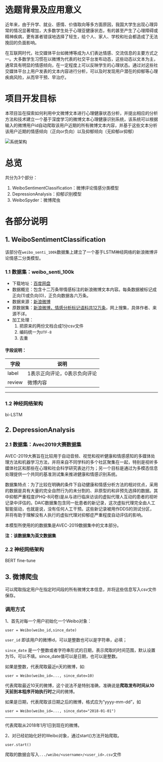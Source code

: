 # 选题背景及应用意义
近年来，由于升学、就业、感情、价值取向等多方面原因，我国大学生出现心理异常的情况显著增加，大多数学生处于心理亚健康状态，有的甚至产生了心理障碍或精神疾病，更有甚者错误地选择了轻生，给个人、家人、学校和社会都造成了无法挽回的负面影响。

在互联网时代，社交媒体平台如微博等成为人们表达情感、交流信息的主要方式之一。大多数学生习惯在以微博为代表的社交平台发布动态，这些动态以文本为主，通常具有明显的情感倾向，在一定程度上可以反映学生的心理状态。通过对这些社交媒体平台上用户发表的文本内容进行分析，可以及时发现用户潜在的抑郁等心理疾病风险，从而早干预、早治疗。

# 项目开发目标
本项目旨在探索如何利用中文微博文本进行心理健康状态分析，并提出相应的分析方法和技术建立一个基于深度学习的微博文本心理健康识别系统，该系统可以根据输入的微博用户id自动爬取该用户近期的所有微博文本内容，并基于这些文本分析该用户近期的情感倾向（正向or负向）以及抑郁倾向（无抑郁or抑郁）

![系统架构]("\imags\architecture1.png")
# 总览
共分为3个部分：
1. WeiboSentimentClassification：微博评论情感分类模型
2. DepressionAnalysis：抑郁识别模型
3. WeiboSpyder：微博爬虫

# 各部分说明
## 1. WeiboSentimentClassification
该部分在`weibo_senti_100k`数据集上建立了一个基于LSTM神经网络的新浪微博评论情感二分类模型。

### 1.1 数据集：weibo_senti_100k
- 下载地址：[百度网盘](!https://pan.baidu.com/s/1DoQbki3YwqkuwQUOj64R_g)
- 数据概览：包含十二万条带情感标注的新浪微博文本内容。每条数据被标记成正向(1)或负向(0)，正负向数据各六万条。
- 数据来源：[新浪微博](!https://weibo.com/)
- 原数据集：[新浪微博，情感分析标记语料共12万条](!https://download.csdn.net/download/weixin_38442818/10214750)，网上搜集，具体作者、来源不详。
- 加工处理：
    1. 把原来的两份文档合成1分csv文件
    2. 编码统一为`UTF-8`
    3. 去重

#### 字段说明：

|字段|说明|
|---|---|
|label|1表示正向评论，0表示负向评论|
|review|微博内容|
___
### 1.2 神经网络架构
bi-LSTM

## 2. DepressionAnalysis
### 2.1 数据集：Avec2019大赛数据集
AVEC-2019大赛旨在比较用于自动音频、视觉和视听健康和情感感知的多媒体处理方法和机器学习方法，并将来自不同学科的多个社区聚集在一起，特别是视听多媒体社区和那些在心理和社会科学研究表达行为；另一个目标是通过为多模态信息处理提供一个共同的基准测试集来推进健康和情感识别系统。

数据集特点：为了比较在明确的条件下自动健康和情感分析方法的相对优点，采用的数据是具有大量的完全自然行为的未分割的、非原型的和非预先选择的数据。其中抑郁严重程度(PHQ-8问卷)是从与进行临床访谈的虚拟代理人互动的患者的视听记录中评估的。DAIC数据集包含同一批患者的新记录，这次虚拟代理完全由人工智能驱动，也就是说，没有任何人工干预。这些新记录被用作DDS的测试分区，并将有助于理解没有人执行的虚拟代理对抑郁症严重程度自动评估的影响。

本模型所使用的的数据集是AVEC-2019数据集中的文本部分。

**注：该数据集为英文数据集**

### 2.2 神经网络架构
BERT fine-tune

## 3. 微博爬虫
可以爬取指定用户在指定时间段的所有微博文本信息，并将这些信息写入csv文件保存。

### 调用方式
1、首先对每一个用户初始化一个Weibo对象：

```
user = Weibo(weibo_id,since_date)
```
`user_id` 即该用户的微博id，可以是整数也可以是字符串，必填；

`since_date` 是一个整数或者字符串形式的日期，表示爬取的时间范围，默认设置为15，可以不填。since_date值可以是日期，也可以是整数。

如果是整数，代表爬取最近n天的微博，如:
```
user = Weibo(weibo_id=..., since_date=10)
```
代表爬取最近10天的微博，这个说法不是特别准确，准确说是**爬取发布时间从10天前到本程序开始执行时**之间的微博。

如果是日期，代表爬取该日期之后的微博，格式应为“yyyy-mm-dd”，如
```
user = Weibo(weibo_id=..., since_date="2018-01-01")
```

---
代表爬取从2018年1月1日到现在的微博。

2、对已经初始化好的Weibo对象，通过start()方法开始爬取。
```
user.start()
```

爬取的数据会写入`.../weibo/<username>/<user_id>.csv`文件
